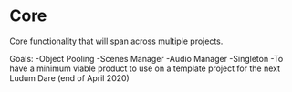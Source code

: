 # Core
Core functionality that will span across multiple projects.

Goals:
-Object Pooling
-Scenes Manager
-Audio Manager
-Singleton
-To have a minimum viable product to use on a template project for the next Ludum Dare (end of April 2020)

